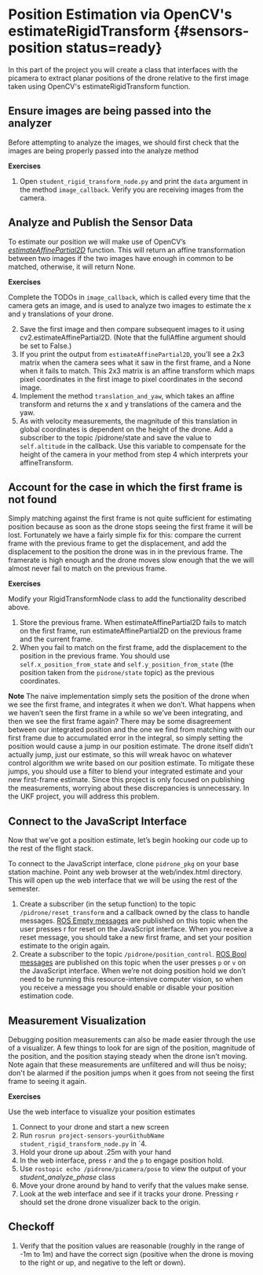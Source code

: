 # Position Estimation via OpenCV's estimateRigidTransform {#sensors-position status=ready}

In this part of the project you will create a class that interfaces with the picamera to extract planar positions of the drone relative to the first image taken using OpenCV's estimateRigidTransform function.

## Ensure images are being passed into the analyzer
Before attempting to analyze the images, we should first check that the images are being properly passed into the analyze method

**Exercises**

1. Open `student_rigid_transform_node.py` and print the `data` argument in the method `image_callback`.  Verify you are receiving images from the camera. 

## Analyze and Publish the Sensor Data
To estimate our position we will make use of OpenCV’s [<i>estimateAffinePartial2D</i>](https://docs.opencv.org/3.4/d9/d0c/group__calib3d.html#ga27865b1d26bac9ce91efaee83e94d4dd) function. This will return an affine transformation between two images if the two images have enough in common to be matched, otherwise, it will return None.

**Exercises**

Complete the TODOs in `image_callback`, which is called every time that the camera gets an image, and is used to analyze two images to estimate the x and y translations of your drone.

  2. Save the first image and then compare subsequent images to it using cv2.estimateAffinePartial2D. (Note that the fullAffine argument should be set to False.)
  3. If you print the output from `estimateAffinePartial2D`, you’ll see a 2x3 matrix when the camera sees what it saw in the first frame, and a None when it fails to match. This 2x3 matrix is an affine transform which maps pixel coordinates in the first image to pixel coordinates in the second image. 
  4. Implement the method `translation_and_yaw`, which takes an affine transform and returns the x and y translations of the camera and the yaw.
  5. As with velocity measurements, the magnitude of this translation in global coordinates is dependent on the height of the drone. Add a subscriber to the topic /pidrone/state and save the value to `self.altitude` in the callback. Use this variable to compensate for the height of the camera in your method from step 4 which interprets your affineTransform.

## Account for the case in which the first frame is not found
Simply matching against the first frame is not quite sufficient for estimating position because as soon as the drone stops seeing the first frame it will be lost. Fortunately we have a fairly simple fix for this: compare the current frame with the previous frame to get the displacement, and add the displacement to the position the drone was in in the previous frame. The framerate is high enough and the drone moves slow enough that the we will almost never fail to match on the previous frame.

**Exercises**

Modify your RigidTransformNode class to add the functionality described above.

1. Store the previous frame. When estimateAffinePartial2D fails to match on the first frame, run estimateAffinePartial2D on the previous frame and the current frame.
2. When you fail to match on the first frame, add the displacement to the position in the previous frame. You should use `self.x_position_from_state` and `self.y_position_from_state` (the position taken from the `pidrone/state` topic) as the previous coordinates.

**Note** The naive implementation simply sets the position of the drone when we see the first frame, and integrates it when we don’t. What happens when we haven’t seen the first frame in a while so we’ve been integrating, and then we see the first frame again? There may be some disagreement between our integrated position and the one we find from matching with our first frame due to accumulated error in the integral, so simply setting the position would cause a jump in our position estimate. The drone itself didn’t actually jump, just our estimate, so this will wreak havoc on whatever control algorithm we write based on our position estimate. To mitigate these jumps, you should use a filter to blend your integrated estimate and your new first-frame estimate. Since this project is only focused on publishing the measurements, worrying about these discrepancies is unnecessary. In the UKF project, you will address this problem.

## Connect to the JavaScript Interface

Now that we’ve got a position estimate, let’s begin hooking our code
up to the rest of the flight stack.

To connect to the JavaScript interface, clone `pidrone_pkg` on your
base station machine.  Point any web browser at the web/index.html
directory.  This will open up the web interface that we will be using
the rest of the semester.

  1. Create a subscriber (in the setup function) to the topic `/pidrone/reset_transform` and a callback owned by the class to handle messages. [ROS Empty messages](http://docs.ros.org/lunar/api/std_msgs/html/msg/Empty.html) are published on this topic when the user presses r for reset on the JavaScript interface. When you receive a reset message, you should take a new first frame, and set your position estimate to the origin again.
  2. Create a subscriber to the topic `/pidrone/position_control`. [ROS Bool messages](http://docs.ros.org/lunar/api/std_msgs/html/msg/Bool.html) are published on this topic when the user presses `p` or `v` on the JavaScript interface. When we’re not doing position hold we don’t need to be running this resource-intensive computer vision, so when you receive a message you should enable or disable your position estimation code.

## Measurement Visualization
Debugging position measurements can also be made easier through the use of a visualizer. A few things to look for are sign of the position, magnitude of the position, and the position staying steady when the drone isn't moving. Note again that these measurements are unfiltered and will thus be noisy; don't be alarmed if the position jumps when it goes from not seeing the first frame to seeing it again.

**Exercises**

Use the web interface to visualize your position estimates

1. Connect to your drone and start a new screen
2. Run `rosrun project-sensors-yourGithubName student_rigid_transform_node.py` in \`4.
3. Hold your drone up about .25m with your hand
4. In the web interface, press `r` and the `p` to engage position hold.
5. Use `rostopic echo /pidrone/picamera/pose` to view the output of your <i>student_analyze_phase</i> class
6. Move your drone around by hand to verify that the values make sense.
7. Look at the web interface and see if it tracks your drone. Pressing `r` should set the drone drone visualizer back to the origin.

## Checkoff 
1. Verify that the position values are reasonable (roughly in the range of -1m to 1m) and have the correct sign (positive when the drone is moving to the right or up, and negative to the left or down).
